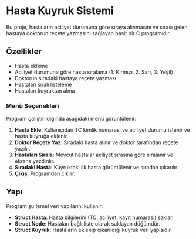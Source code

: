 # Hasta Kuyruk Sistemi

Bu proje, hastaların aciliyet durumuna göre sıraya alınmasını ve sırası gelen hastaya doktorun reçete yazmasını sağlayan basit bir C programıdır.

## Özellikler
- Hasta ekleme
- Aciliyet durumuna göre hasta sıralama (1: Kırmızı, 2: Sarı, 3: Yeşil)
- Doktorun sıradaki hastaya reçete yazması
- Hastaları sıralı listeleme
- Hastaları kuyruktan alma

### Menü Seçenekleri
Program çalıştırıldığında aşağıdaki menü görüntülenir:
1. **Hasta Ekle**: Kullanıcıdan TC kimlik numarası ve aciliyet durumu istenir ve hasta kuyruğa eklenir.
2. **Doktor Reçete Yaz**: Sıradaki hasta alınır ve doktor tarafından reçete yazılır.
3. **Hastaları Sırala**: Mevcut hastalar aciliyet sırasına göre sıralanır ve ekrana yazdırılır.
4. **Sıradaki Hasta**: Kuyruktaki ilk hasta görüntülenir ve sıradan çıkarılır.
5. **Çıkış**: Programdan çıkılır.

## Yapı
Program şu temel veri yapılarını kullanır:
- **Struct Hasta**: Hasta bilgilerini (TC, aciliyet, kayıt numarası) saklar.
- **Struct Node**: Hastaları bağlı liste olarak saklayan düğümdür.
- **Struct Kuyruk**: Hastaların eklenip çıkarıldığı kuyruk veri yapısıdır.
